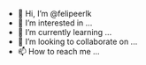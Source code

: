 - 👋 Hi, I’m @felipeerlk
- 👀 I’m interested in ...
- 🌱 I’m currently learning ...
- 💞️ I’m looking to collaborate on ...
- 📫 How to reach me ...

<!---
felipeerlk/felipeerlk is a ✨ special ✨ repository because its `README.md` (this file) appears on your GitHub profile.
You can click the Preview link to take a look at your changes.
--->
